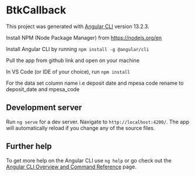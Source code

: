 # BtkCallback

This project was generated with [Angular CLI](https://github.com/angular/angular-cli) version 13.2.3.

Install NPM (Node Package Manager) from https://nodejs.org/en

Install Angular CLI by running `npm install -g @angular/cli`

Pull the app from github link and open on your machine

In VS Code (or IDE of your choice), run `npm install`

For the data set column name i.e deposit date and mpesa code rename to deposit_date and mpesa_code

## Development server

Run `ng serve` for a dev server. Navigate to `http://localhost:4200/`. The app will automatically reload if you change any of the source files.

## Further help

To get more help on the Angular CLI use `ng help` or go check out the [Angular CLI Overview and Command Reference](https://angular.io/cli) page.
